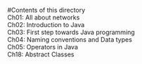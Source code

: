 #Contents of this directory<br>
Ch01: All about networks<br>
Ch02: Introduction to Java<br>
Ch03: First step towards Java programming<br>
Ch04: Naming conventions and Data types<br>
Ch05: Operators in Java<br>
Ch18: Abstract Classes<br>
